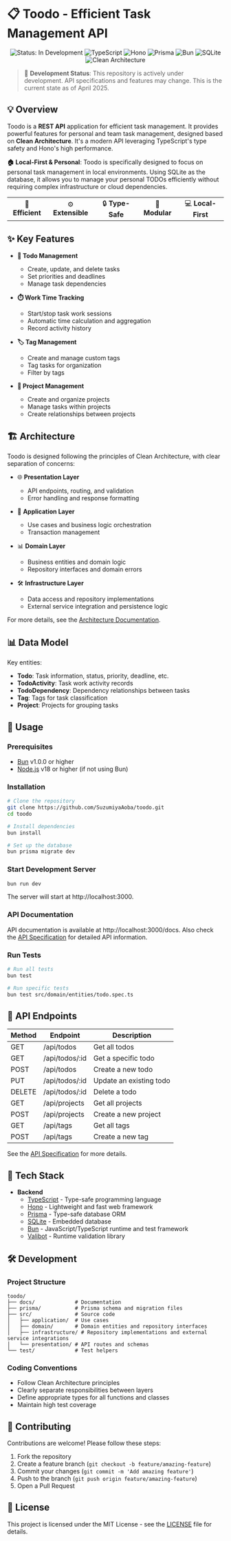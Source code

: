 # 📋 Toodo - Efficient Task Management API

<div align="center">

<p>
  <img src="https://img.shields.io/badge/status-in%20development-blue?style=for-the-badge" alt="Status: In Development">
  <img src="https://img.shields.io/badge/TypeScript-007ACC?style=for-the-badge&logo=typescript&logoColor=white" alt="TypeScript">
  <img src="https://img.shields.io/badge/Hono-E6E6E6?style=for-the-badge&logo=hono&logoColor=black" alt="Hono">
  <img src="https://img.shields.io/badge/Prisma-2D3748?style=for-the-badge&logo=prisma&logoColor=white" alt="Prisma">
  <img src="https://img.shields.io/badge/Bun-000000?style=for-the-badge&logo=bun&logoColor=white" alt="Bun">
  <img src="https://img.shields.io/badge/SQLite-003B57?style=for-the-badge&logo=sqlite&logoColor=white" alt="SQLite">
  <img src="https://img.shields.io/badge/Clean%20Architecture-16a34a?style=for-the-badge" alt="Clean Architecture">
</p>

</div>

> 🚧 **Development Status**: This repository is actively under development. API specifications and features may change. This is the current state as of April 2025.

## 💡 Overview

Toodo is a **REST API** application for efficient task management. It provides powerful features for personal and team task management, designed based on **Clean Architecture**. It's a modern API leveraging TypeScript's type safety and Hono's high performance.

**🏠 Local-First & Personal**: Toodo is specifically designed to focus on personal task management in local environments. Using SQLite as the database, it allows you to manage your personal TODOs efficiently without requiring complex infrastructure or cloud dependencies.

<div align="center">
  <table>
    <tr>
      <td align="center">🎯 <b>Efficient</b></td>
      <td align="center">⚙️ <b>Extensible</b></td>
      <td align="center">🔒 <b>Type-Safe</b></td>
      <td align="center">🧩 <b>Modular</b></td>
      <td align="center">💻 <b>Local-First</b></td>
    </tr>
  </table>
</div>

## ✨ Key Features

- **📝 Todo Management**
  - Create, update, and delete tasks
  - Set priorities and deadlines
  - Manage task dependencies

- **⏱️ Work Time Tracking**
  - Start/stop task work sessions
  - Automatic time calculation and aggregation
  - Record activity history

- **🏷️ Tag Management**
  - Create and manage custom tags
  - Tag tasks for organization
  - Filter by tags

- **📂 Project Management**
  - Create and organize projects
  - Manage tasks within projects
  - Create relationships between projects

## 🏗️ Architecture

Toodo is designed following the principles of Clean Architecture, with clear separation of concerns:

- 🌐 **Presentation Layer**
  - API endpoints, routing, and validation
  - Error handling and response formatting

- 🔄 **Application Layer**
  - Use cases and business logic orchestration
  - Transaction management

- 📊 **Domain Layer**
  - Business entities and domain logic
  - Repository interfaces and domain errors

- 🛠️ **Infrastructure Layer**
  - Data access and repository implementations
  - External service integration and persistence logic

For more details, see the [Architecture Documentation](./docs/architecture.md).

## 📊 Data Model

Key entities:

- **Todo**: Task information, status, priority, deadline, etc.
- **TodoActivity**: Task work activity records
- **TodoDependency**: Dependency relationships between tasks
- **Tag**: Tags for task classification
- **Project**: Projects for grouping tasks

## 🚀 Usage

### Prerequisites

- [Bun](https://bun.sh/) v1.0.0 or higher
- [Node.js](https://nodejs.org/) v18 or higher (if not using Bun)

### Installation

```sh
# Clone the repository
git clone https://github.com/SuzumiyaAoba/toodo.git
cd toodo

# Install dependencies
bun install

# Set up the database
bun prisma migrate dev
```

### Start Development Server

```sh
bun run dev
```

The server will start at http://localhost:3000.

### API Documentation

API documentation is available at http://localhost:3000/docs. Also check the [API Specification](./docs/api-spec.md) for detailed API information.

### Run Tests

```sh
# Run all tests
bun test

# Run specific tests
bun test src/domain/entities/todo.spec.ts
```

## 📡 API Endpoints

| Method | Endpoint             | Description                |
|--------|----------------------|----------------------------|
| GET    | /api/todos           | Get all todos             |
| GET    | /api/todos/:id       | Get a specific todo       |
| POST   | /api/todos           | Create a new todo         |
| PUT    | /api/todos/:id       | Update an existing todo   |
| DELETE | /api/todos/:id       | Delete a todo             |
| GET    | /api/projects        | Get all projects          |
| POST   | /api/projects        | Create a new project      |
| GET    | /api/tags            | Get all tags              |
| POST   | /api/tags            | Create a new tag          |

See the [API Specification](./docs/api-spec.md) for more details.

## 🧪 Tech Stack

- **Backend**
  - [TypeScript](https://www.typescriptlang.org/) - Type-safe programming language
  - [Hono](https://hono.dev/) - Lightweight and fast web framework
  - [Prisma](https://www.prisma.io/) - Type-safe database ORM
  - [SQLite](https://www.sqlite.org/) - Embedded database
  - [Bun](https://bun.sh/) - JavaScript/TypeScript runtime and test framework
  - [Valibot](https://valibot.dev/) - Runtime validation library

## 🛠️ Development

### Project Structure

```
toodo/
├── docs/             # Documentation
├── prisma/           # Prisma schema and migration files
├── src/              # Source code
│   ├── application/  # Use cases
│   ├── domain/       # Domain entities and repository interfaces
│   ├── infrastructure/ # Repository implementations and external service integrations
│   └── presentation/ # API routes and schemas
└── test/             # Test helpers
```

### Coding Conventions

- Follow Clean Architecture principles
- Clearly separate responsibilities between layers
- Define appropriate types for all functions and classes
- Maintain high test coverage

## 🤝 Contributing

Contributions are welcome! Please follow these steps:

1. Fork the repository
2. Create a feature branch (`git checkout -b feature/amazing-feature`)
3. Commit your changes (`git commit -m 'Add amazing feature'`)
4. Push to the branch (`git push origin feature/amazing-feature`)
5. Open a Pull Request

## 📄 License

This project is licensed under the MIT License - see the [LICENSE](./LICENSE) file for details.
